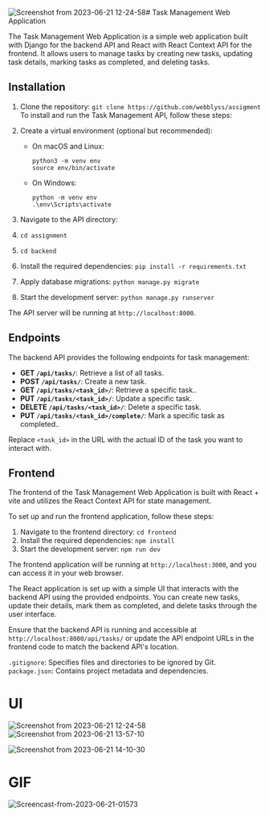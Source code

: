 ![Screenshot from 2023-06-21 12-24-58](https://github.com/webblyss/assigment/assets/60282806/0787dcdc-b688-481a-8736-95deeafdbf95)# Task Management Web Application

The Task Management Web Application is a simple web application built with Django for the backend API and React with React Context API for the frontend. It allows users to manage tasks by creating new tasks, updating task details, marking tasks as completed, and deleting tasks.

## Installation
1. Clone the repository: `git clone https://github.com/webblyss/assigment`
To install and run the Task Management API, follow these steps:
5. Create a virtual environment (optional but recommended):
   - On macOS and Linux:
     ```
     python3 -m venv env
     source env/bin/activate
     ```
   - On Windows:
     ```
     python -m venv env
     .\env\Scripts\activate
     ```

2. Navigate to the API directory:
3.  `cd assignment`
4.  `cd backend`
6. Install the required dependencies: `pip install -r requirements.txt`
7. Apply database migrations: `python manage.py migrate`
8. Start the development server: `python manage.py runserver`

The API server will be running at `http://localhost:8000`.

## Endpoints

The backend API provides the following endpoints for task management:

- **GET `/api/tasks/`**: Retrieve a list of all tasks.
- **POST `/api/tasks/`**: Create a new task.
- **GET `/api/tasks/<task_id>/`**: Retrieve a specific task..
- **PUT `/api/tasks/<task_id>/`**: Update a specific task.
- **DELETE `/api/tasks/<task_id>/`**: Delete a specific task.
- **PUT `/api/tasks/<task_id>/complete/`**: Mark a specific task as completed..





Replace `<task_id>` in the URL with the actual ID of the task you want to interact with.

## Frontend

The frontend of the Task Management Web Application is built with React + vite and utilizes the React Context API for state management.

To set up and run the frontend application, follow these steps:

1. Navigate to the frontend directory: `cd frontend`
2. Install the required dependencies: `npm install`
3. Start the development server: `npm run dev`

The frontend application will be running at `http://localhost:3000`, and you can access it in your web browser.

The React application is set up with a simple UI that interacts with the backend API using the provided endpoints. You can create new tasks, update their details, mark them as completed, and delete tasks through the user interface.

Ensure that the backend API is running and accessible at `http://localhost:8000/api/tasks/` or update the API endpoint URLs in the frontend code to match the backend API's location.


`.gitignore`: Specifies files and directories to be ignored by Git.
`package.json`: Contains project metadata and dependencies.


# UI
![Screenshot from 2023-06-21 12-24-58](https://github.com/webblyss/assigment/assets/60282806/741d3f25-41fa-4517-a170-d6d6ae12049a)
![Screenshot from 2023-06-21 13-57-10](https://github.com/webblyss/assigment/assets/60282806/19480528-01ed-4d80-8b02-4f24beba89a2)

![Screenshot from 2023-06-21 14-10-30](https://github.com/webblyss/assigment/assets/60282806/76dd5bc7-295c-4639-a4de-ac4d682bd14d)


# GIF
![Screencast-from-2023-06-21-01573](https://github.com/webblyss/assigment/assets/60282806/3ad65330-2d14-4e82-86d1-e40a47966e10)









